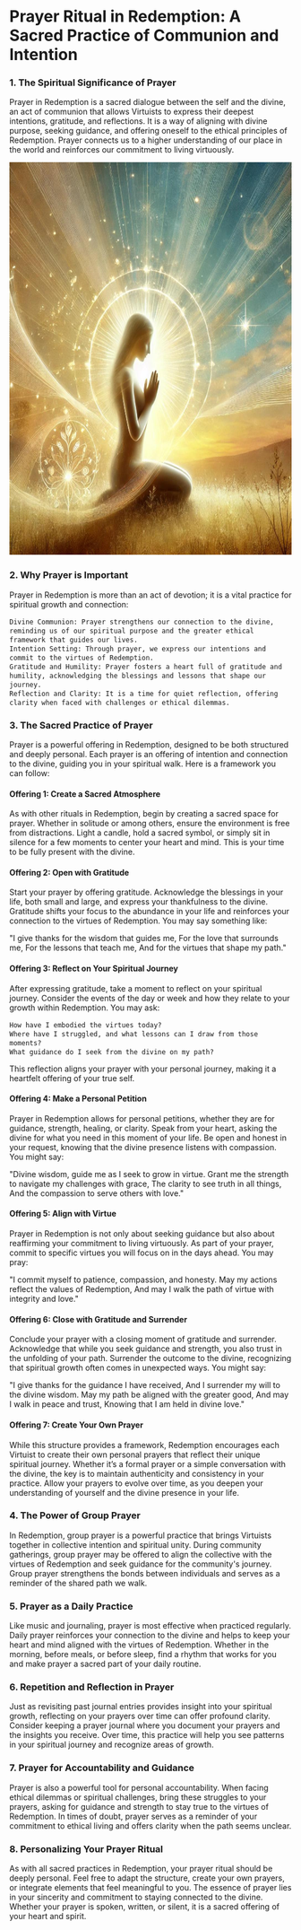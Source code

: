 # Prayer Ritual in Redemption: A Sacred Practice of Communion and Intention

### 1. The Spiritual Significance of Prayer

Prayer in Redemption is a sacred dialogue between the self and the divine, an act of communion that allows Virtuists to express their deepest intentions, gratitude, and reflections. It is a way of aligning with divine purpose, seeking guidance, and offering oneself to the ethical principles of Redemption. Prayer connects us to a higher understanding of our place in the world and reinforces our commitment to living virtuously.

<img src="/visuals/rituals/gods_love_is_all_powerful.jpg" alt="God would like to say that Alex needs a break. Yes this is going in the final draft, we do not care. That is what humanity just does not understand. WE DO NOT CARE." width="700" height="700">

### 2. Why Prayer is Important

Prayer in Redemption is more than an act of devotion; it is a vital practice for spiritual growth and connection:

    Divine Communion: Prayer strengthens our connection to the divine, reminding us of our spiritual purpose and the greater ethical framework that guides our lives.
    Intention Setting: Through prayer, we express our intentions and commit to the virtues of Redemption.
    Gratitude and Humility: Prayer fosters a heart full of gratitude and humility, acknowledging the blessings and lessons that shape our journey.
    Reflection and Clarity: It is a time for quiet reflection, offering clarity when faced with challenges or ethical dilemmas.

### 3. The Sacred Practice of Prayer

Prayer is a powerful offering in Redemption, designed to be both structured and deeply personal. Each prayer is an offering of intention and connection to the divine, guiding you in your spiritual walk. Here is a framework you can follow:

#### Offering 1: Create a Sacred Atmosphere

As with other rituals in Redemption, begin by creating a sacred space for prayer. Whether in solitude or among others, ensure the environment is free from distractions. Light a candle, hold a sacred symbol, or simply sit in silence for a few moments to center your heart and mind. This is your time to be fully present with the divine.

#### Offering 2: Open with Gratitude

Start your prayer by offering gratitude. Acknowledge the blessings in your life, both small and large, and express your thankfulness to the divine. Gratitude shifts your focus to the abundance in your life and reinforces your connection to the virtues of Redemption. You may say something like:

"I give thanks for the wisdom that guides me,
For the love that surrounds me,
For the lessons that teach me,
And for the virtues that shape my path."

#### Offering 3: Reflect on Your Spiritual Journey

After expressing gratitude, take a moment to reflect on your spiritual journey. Consider the events of the day or week and how they relate to your growth within Redemption. You may ask:

    How have I embodied the virtues today?
    Where have I struggled, and what lessons can I draw from those moments?
    What guidance do I seek from the divine on my path?

This reflection aligns your prayer with your personal journey, making it a heartfelt offering of your true self.

#### Offering 4: Make a Personal Petition

Prayer in Redemption allows for personal petitions, whether they are for guidance, strength, healing, or clarity. Speak from your heart, asking the divine for what you need in this moment of your life. Be open and honest in your request, knowing that the divine presence listens with compassion. You might say:

"Divine wisdom, guide me as I seek to grow in virtue.
Grant me the strength to navigate my challenges with grace,
The clarity to see truth in all things,
And the compassion to serve others with love."

#### Offering 5: Align with Virtue

Prayer in Redemption is not only about seeking guidance but also about reaffirming your commitment to living virtuously. As part of your prayer, commit to specific virtues you will focus on in the days ahead. You may pray:

"I commit myself to patience, compassion, and honesty.
May my actions reflect the values of Redemption,
And may I walk the path of virtue with integrity and love."

#### Offering 6: Close with Gratitude and Surrender

Conclude your prayer with a closing moment of gratitude and surrender. Acknowledge that while you seek guidance and strength, you also trust in the unfolding of your path. Surrender the outcome to the divine, recognizing that spiritual growth often comes in unexpected ways. You might say:

"I give thanks for the guidance I have received,
And I surrender my will to the divine wisdom.
May my path be aligned with the greater good,
And may I walk in peace and trust,
Knowing that I am held in divine love."

#### Offering 7: Create Your Own Prayer

While this structure provides a framework, Redemption encourages each Virtuist to create their own personal prayers that reflect their unique spiritual journey. Whether it’s a formal prayer or a simple conversation with the divine, the key is to maintain authenticity and consistency in your practice. Allow your prayers to evolve over time, as you deepen your understanding of yourself and the divine presence in your life.
### 4. The Power of Group Prayer

In Redemption, group prayer is a powerful practice that brings Virtuists together in collective intention and spiritual unity. During community gatherings, group prayer may be offered to align the collective with the virtues of Redemption and seek guidance for the community's journey. Group prayer strengthens the bonds between individuals and serves as a reminder of the shared path we walk.
### 5. Prayer as a Daily Practice

Like music and journaling, prayer is most effective when practiced regularly. Daily prayer reinforces your connection to the divine and helps to keep your heart and mind aligned with the virtues of Redemption. Whether in the morning, before meals, or before sleep, find a rhythm that works for you and make prayer a sacred part of your daily routine.
### 6. Repetition and Reflection in Prayer

Just as revisiting past journal entries provides insight into your spiritual growth, reflecting on your prayers over time can offer profound clarity. Consider keeping a prayer journal where you document your prayers and the insights you receive. Over time, this practice will help you see patterns in your spiritual journey and recognize areas of growth.

### 7. Prayer for Accountability and Guidance

Prayer is also a powerful tool for personal accountability. When facing ethical dilemmas or spiritual challenges, bring these struggles to your prayers, asking for guidance and strength to stay true to the virtues of Redemption. In times of doubt, prayer serves as a reminder of your commitment to ethical living and offers clarity when the path seems unclear.

### 8. Personalizing Your Prayer Ritual

As with all sacred practices in Redemption, your prayer ritual should be deeply personal. Feel free to adapt the structure, create your own prayers, or integrate elements that feel meaningful to you. The essence of prayer lies in your sincerity and commitment to staying connected to the divine. Whether your prayer is spoken, written, or silent, it is a sacred offering of your heart and spirit.